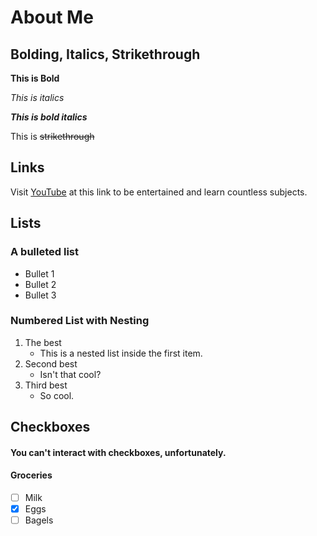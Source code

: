 # About Me
## Bolding, Italics, Strikethrough
**This is Bold**

_This is italics_

**_This is bold italics_**

This is ~~strikethrough~~
## Links
Visit [YouTube](https://www.youtube.com) at this link to be entertained and learn countless subjects. 

## Lists
### A bulleted list
* Bullet 1
* Bullet 2
* Bullet 3

### Numbered List with Nesting
1. The best
    * This is a nested list inside the first item.
2. Second best
    * Isn't that cool?
3. Third best
    * So cool.

## Checkboxes
#### You can't interact with checkboxes, unfortunately.
#### Groceries
- [ ] Milk
- [x] Eggs
- [ ] Bagels